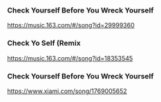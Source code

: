 ### Check Yourself Before You Wreck Yourself
https://music.163.com/#/song?id=29999360

### Check Yo Self (Remix
https://music.163.com/#/song?id=18353545

### Check Yourself Before You Wreck Yourself
https://www.xiami.com/song/1769005652
